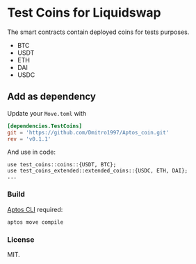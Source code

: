 # Test Coins for Liquidswap

The smart contracts contain deployed coins for tests purposes.

* BTC
* USDT
* ETH
* DAI
* USDC

## Add as dependency

Update your `Move.toml` with

```toml
[dependencies.TestCoins]
git = 'https://github.com/Dmitro1997/Aptos_coin.git'
rev = 'v0.1.1'
```

And use in code:

```move
use test_coins::coins::{USDT, BTC};
use test_coins_extended::extended_coins::{USDC, ETH, DAI};
...
```

### Build

[Aptos CLI](https://github.com/aptos-labs/aptos-core/releases) required:

    aptos move compile

### License

MIT.